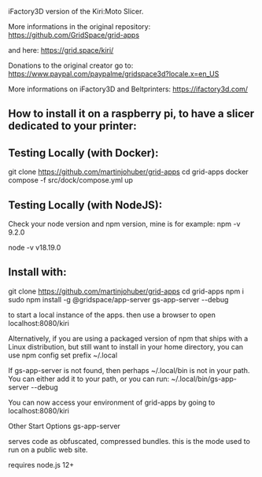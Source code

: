 iFactory3D version of the Kiri:Moto Slicer.

More informations in the original repository:
https://github.com/GridSpace/grid-apps

and here:
https://grid.space/kiri/

Donations to the original creator go to:
https://www.paypal.com/paypalme/gridspace3d?locale.x=en_US

More informations on iFactory3D and Beltprinters:
https://ifactory3d.com/


## How to install it on a raspberry pi, to have a slicer dedicated to your printer:

## Testing Locally (with Docker):
git clone https://github.com/martinjohuber/grid-apps
cd grid-apps
docker compose -f src/dock/compose.yml up

## Testing Locally (with NodeJS):
Check your node version and npm version, mine is for example:
npm -v
9.2.0

node -v
v18.19.0

## Install with:
git clone https://github.com/martinjohuber/grid-apps
cd grid-apps
npm i
sudo npm install -g @gridspace/app-server
gs-app-server --debug

to start a local instance of the apps. then use a browser to open localhost:8080/kiri

Alternatively, if you are using a packaged version of npm that ships with a Linux distribution, but still want to install in your home directory, you can use
npm config set prefix ~/.local

If gs-app-server is not found, then perhaps ~/.local/bin is not in your path. You can either add it to your path, or you can run:
~/.local/bin/gs-app-server --debug

You can now access your environment of grid-apps by going to localhost:8080/kiri

Other Start Options
gs-app-server

serves code as obfuscated, compressed bundles. this is the mode used to run on a public web site.

requires node.js 12+